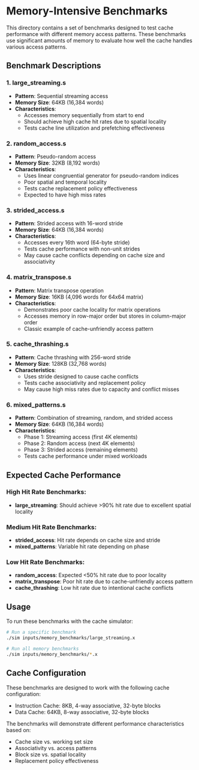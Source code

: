 # Memory-Intensive Benchmarks

This directory contains a set of benchmarks designed to test cache performance with different memory access patterns. These benchmarks use significant amounts of memory to evaluate how well the cache handles various access patterns.

## Benchmark Descriptions

### 1. large_streaming.s
- **Pattern**: Sequential streaming access
- **Memory Size**: 64KB (16,384 words)
- **Characteristics**: 
  - Accesses memory sequentially from start to end
  - Should achieve high cache hit rates due to spatial locality
  - Tests cache line utilization and prefetching effectiveness

### 2. random_access.s
- **Pattern**: Pseudo-random access
- **Memory Size**: 32KB (8,192 words)
- **Characteristics**:
  - Uses linear congruential generator for pseudo-random indices
  - Poor spatial and temporal locality
  - Tests cache replacement policy effectiveness
  - Expected to have high miss rates

### 3. strided_access.s
- **Pattern**: Strided access with 16-word stride
- **Memory Size**: 64KB (16,384 words)
- **Characteristics**:
  - Accesses every 16th word (64-byte stride)
  - Tests cache performance with non-unit strides
  - May cause cache conflicts depending on cache size and associativity

### 4. matrix_transpose.s
- **Pattern**: Matrix transpose operation
- **Memory Size**: 16KB (4,096 words for 64x64 matrix)
- **Characteristics**:
  - Demonstrates poor cache locality for matrix operations
  - Accesses memory in row-major order but stores in column-major order
  - Classic example of cache-unfriendly access pattern

### 5. cache_thrashing.s
- **Pattern**: Cache thrashing with 256-word stride
- **Memory Size**: 128KB (32,768 words)
- **Characteristics**:
  - Uses stride designed to cause cache conflicts
  - Tests cache associativity and replacement policy
  - May cause high miss rates due to capacity and conflict misses

### 6. mixed_patterns.s
- **Pattern**: Combination of streaming, random, and strided access
- **Memory Size**: 64KB (16,384 words)
- **Characteristics**:
  - Phase 1: Streaming access (first 4K elements)
  - Phase 2: Random access (next 4K elements)
  - Phase 3: Strided access (remaining elements)
  - Tests cache performance under mixed workloads

## Expected Cache Performance

### High Hit Rate Benchmarks:
- **large_streaming**: Should achieve >90% hit rate due to excellent spatial locality

### Medium Hit Rate Benchmarks:
- **strided_access**: Hit rate depends on cache size and stride
- **mixed_patterns**: Variable hit rate depending on phase

### Low Hit Rate Benchmarks:
- **random_access**: Expected <50% hit rate due to poor locality
- **matrix_transpose**: Poor hit rate due to cache-unfriendly access pattern
- **cache_thrashing**: Low hit rate due to intentional cache conflicts

## Usage

To run these benchmarks with the cache simulator:

```bash
# Run a specific benchmark
./sim inputs/memory_benchmarks/large_streaming.x

# Run all memory benchmarks
./sim inputs/memory_benchmarks/*.x
```

## Cache Configuration

These benchmarks are designed to work with the following cache configuration:
- Instruction Cache: 8KB, 4-way associative, 32-byte blocks
- Data Cache: 64KB, 8-way associative, 32-byte blocks

The benchmarks will demonstrate different performance characteristics based on:
- Cache size vs. working set size
- Associativity vs. access patterns
- Block size vs. spatial locality
- Replacement policy effectiveness 
